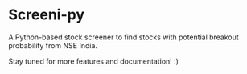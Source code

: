 # Screeni-py

A Python-based stock screener to find stocks with potential breakout probability from NSE India.

Stay tuned for more features and documentation! :)
